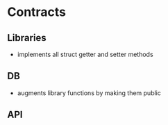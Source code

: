 # Contracts

## Libraries
- implements all struct getter and setter methods

## DB
- augments library functions by making them public

## API
